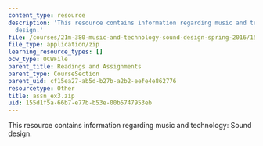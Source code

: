 ```yaml
---
content_type: resource
description: 'This resource contains information regarding music and technology: Sound
  design.'
file: /courses/21m-380-music-and-technology-sound-design-spring-2016/155d1f5a66b7e77bb53e00b5747953eb_assn_ex3.zip
file_type: application/zip
learning_resource_types: []
ocw_type: OCWFile
parent_title: Readings and Assignments
parent_type: CourseSection
parent_uid: cf15ea27-ab5d-b27b-a2b2-eefe4e862776
resourcetype: Other
title: assn_ex3.zip
uid: 155d1f5a-66b7-e77b-b53e-00b5747953eb
---
```

This resource contains information regarding music and technology: Sound design.

